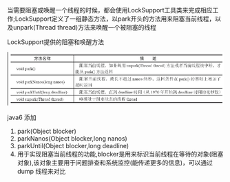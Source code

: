 <!-- 　LockSupport工具 -->

当需要阻塞或唤醒一个线程的时候，都会使用LockSupport工具类来完成相应工作;LockSupport定义了一组静态方法，以park开头的方法用来阻塞当前线程，以及unpark(Thread thread)方法来唤醒一个被阻塞的线程

LockSupport提供的阻塞和唤醒方法

![locksupport](https://raw.githubusercontent.com/FameLsy/Images/master/thread/locksupport.png)


java6 添加
1. park(Object blocker)
2. parkNanos(Object blocker,long nanos)
3. parkUntil(Object blocker,long deadline)
4. 用于实现阻塞当前线程的功能,blocker是用来标识当前线程在等待的对象(阻塞对象),该对象主要用于问题排查和系统监控(能传递更多的信息)，可以通过dump 线程来对比
